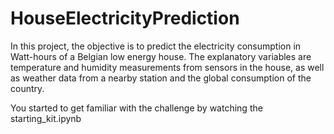 # HouseElectricityPrediction
In this project, the objective is to predict the electricity consumption in Watt-hours of a Belgian low energy house. The explanatory variables are temperature and humidity measurements from sensors in the house, as well as weather data from a nearby station and the global consumption of the country.


You started to get familiar with the challenge by watching the starting_kit.ipynb

